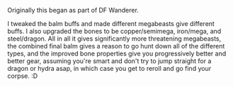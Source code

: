 Originally this began as part of DF Wanderer.

I tweaked the balm buffs and made different megabeasts give different buffs.
I also upgraded the bones to be copper/semimega, iron/mega, and steel/dragon.
All in all it gives significantly more threatening megabeasts, the combined final balm
gives a reason to go hunt down all of the different types, and the improved bone 
properties give you progressively better and better gear, assuming you're smart and
don't try to jump straight for a dragon or hydra asap, in which case you get to reroll
and go find your corpse. :D

